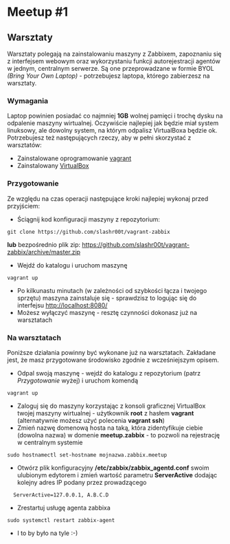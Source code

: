 # Meetup #1

## Warsztaty
Warsztaty polegają na zainstalowaniu maszyny z Zabbixem, zapoznaniu się z interfejsem webowym oraz wykorzystaniu funkcji autorejestracji agentów w jednym, centralnym serwerze.
Są one przeprowadzane w formie BYOL *(Bring Your Own Laptop)* - potrzebujesz  laptopa, którego zabierzesz na warsztaty. 

### Wymagania

Laptop powinien posiadać co najmniej **1GB** wolnej pamięci i trochę dysku na odpalenie maszyny wirtualnej. Oczywiście najlepiej jak będzie miał system linuksowy, ale dowolny system, na którym odpalisz VirtualBoxa będzie ok.
Potrzebujesz też następujących rzeczy, aby w pełni skorzystać z warsztatów:
  * Zainstalowane oprogramowanie [vagrant](https://www.vagrantup.com/downloads.html)
  * Zainstalowany [VirtualBox](https://www.virtualbox.org/wiki/Downloads)

### Przygotowanie
Ze względu na czas operacji następujące kroki najlepiej wykonaj przed przyjściem:
  * Ściągnij kod konfiguracji maszyny z repozytorium:

  ```
  git clone https://github.com/slashr00t/vagrant-zabbix
  ```

  **lub** bezpośrednio plik zip: https://github.com/slashr00t/vagrant-zabbix/archive/master.zip

  * Wejdź do katalogu i uruchom maszynę

  ```
  vagrant up
  ```
  * Po kilkunastu minutach (w zależności od szybkości łącza i twojego sprzętu) maszyna zainstaluje się - sprawdzisz to logując się do interfejsu [http://localhost:8080/](http://localhost:8080)
  * Możesz wyłączyć maszynę - resztę czynności dokonasz już na warsztatach

### Na warsztatach
Poniższe działania powinny być wykonane już na warsztatach. Zakładane jest, że masz przygotowane środowisko zgodnie z wcześniejszym opisem.

  * Odpal swoją maszynę - wejdź do katalogu z repozytorium (patrz *Przygotowanie* wyżej) i uruchom komendą

  ```
  vagrant up
  ```
  * Zaloguj się do maszyny korzystając z konsoli graficznej VirtualBox twojej maszyny wirtualnej - użytkownik **root** z hasłem **vagrant** (alternatywnie możesz użyć polecenia **vagrant ssh**)
  * Zmień nazwę domenową hosta na taką, która zidentyfikuje ciebie (dowolna nazwa) w domenie **meetup.zabbix** - to pozwoli na rejestrację w centralnym systemie

  ```
  sudo hostnamectl set-hostname mojnazwa.zabbix.meetup
  ```
  * Otwórz plik konfiguracyjny **/etc/zabbix/zabbix_agentd.conf** swoim ulubionym edytorem i zmień wartość parametru **ServerActive** dodając kolejny adres IP podany przez prowadzącego

  ```
    ServerActive=127.0.0.1, A.B.C.D
  ```
  * Zrestartuj usługę agenta zabbixa

  ```
  sudo systemctl restart zabbix-agent
  ```
  * I to by było na tyle :-)



